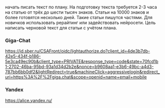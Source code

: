  начать писать текст по плану. На подготовку текста
 требуется 2-3 часа на статью от трёх до шести тысяч знаков. 
 Статьи на 10000 знаков и более готовятся несколько дней. 
 Такие статьи пишутся частями. Для новичков использовать рерайтинг или задействовать нейросети.
 Цель написать черновой текст для статьи с учётом плана.
 
### Giga-Chat
 https://id.sber.ru/CSAFront/oidc/lightauthorize.do?client_id=4de3b7db-42e5-434f-b186-5e3ca49ec90b&client_type=PRIVATE&response_type=code&state=70fcd1b1-2702-46ba-95bd-93a1d34d2b2e&nonce=b9608aa1-e3b6-49bc-a4d3-787bb6bb0df2&lightRedirect=true&machineClick=aggressivelogin&redirect_uri=https%3A%2F%2Fgiga.chat&scope=openid+name+email+mobile
### Yandex
 https://alice.yandex.ru/
